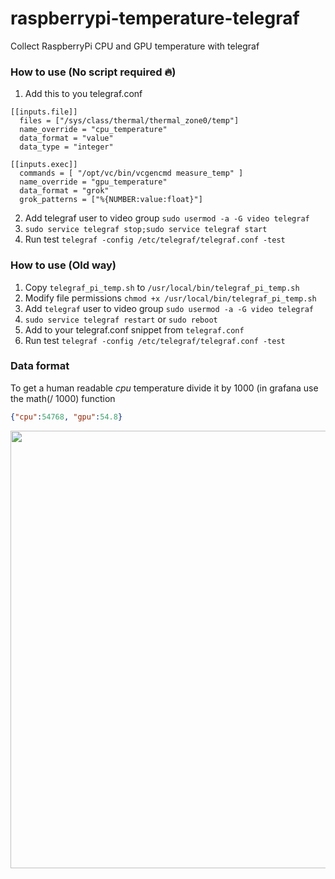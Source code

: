 # raspberrypi-temperature-telegraf
Collect RaspberryPi CPU and GPU temperature with telegraf

### How to use (No script required :fire:)
1. Add this to you telegraf.conf
```
[[inputs.file]] 
  files = ["/sys/class/thermal/thermal_zone0/temp"]
  name_override = "cpu_temperature"
  data_format = "value"
  data_type = "integer"
  
[[inputs.exec]]
  commands = [ "/opt/vc/bin/vcgencmd measure_temp" ]
  name_override = "gpu_temperature"
  data_format = "grok"
  grok_patterns = ["%{NUMBER:value:float}"]

```
2. Add telegraf user to video group ```sudo usermod -a -G video telegraf```
3. ```sudo service telegraf stop;sudo service telegraf start```
4. Run test ```telegraf -config /etc/telegraf/telegraf.conf -test```

### How to use (Old way)
1. Copy ```telegraf_pi_temp.sh``` to ```/usr/local/bin/telegraf_pi_temp.sh```
2. Modify file permissions ```chmod +x /usr/local/bin/telegraf_pi_temp.sh```
3. Add ```telegraf``` user to video group ```sudo usermod -a -G video telegraf```
4. ```sudo service telegraf restart``` or ```sudo reboot```
5. Add to your telegraf.conf snippet from ```telegraf.conf```
6. Run test ```telegraf -config /etc/telegraf/telegraf.conf -test```

### Data format
To get a human readable *cpu* temperature divide it by 1000 (in grafana use the math(/ 1000) function
```json
{"cpu":54768, "gpu":54.8}
```
<img src="http://i.imgur.com/tnenohv.png" width="700">
